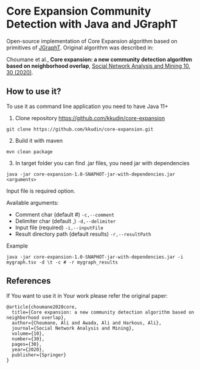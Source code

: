 # Core Expansion Community Detection with Java and JGraphT
Open-source implementation of Core Expansion algorithm based on primitives of [JGraphT](https://jgrapht.org/). Original algorithm was described in:

Choumane et al., **Core expansion: a new community detection algorithm based on neighborhood overlap**, [Social Network Analysis and Mining 10, 30 (2020)](https://link.springer.com/article/10.1007/s13278-020-00647-6).

## How to use it?
To use it as command line application you need to have Java 11+

1) Clone repository https://github.com/kkudin/core-expansion
```shell
git clone https://github.com/kkudin/core-expansion.git
```

2) Build it with maven
```shell
mvn clean package
```

3) In target folder you can find .jar files, you need jar with dependencies
```
java -jar core-expansion-1.0-SNAPHOT-jar-with-dependencies.jar <arguments>
```

Input file is required option.

Available arguments:
* Comment char (default #) ```-c,--comment```
* Delimiter char (default ,) ```-d,--delimiter```
* Input file (required) ```-i,--inputFile```
* Result directory path (default results) ```-r,--resultPath```

Example
```shell
java -jar core-expansion-1.0-SNAPHOT-jar-with-dependencies.jar -i mygraph.tsv -d \t -c # -r mygraph_results
```

## References
If You want to use it in Your work please refer the original paper:
```text
@article{choumane2020core,
  title={Core expansion: a new community detection algorithm based on neighborhood overlap},
  author={Choumane, Ali and Awada, Ali and Harkous, Ali},
  journal={Social Network Analysis and Mining},
  volume={10},
  number={30},
  pages={30},
  year={2020},
  publisher={Springer}
}
```
